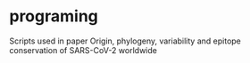 # programing
Scripts used in paper
Origin, phylogeny, variability and epitope conservation of SARS-CoV-2 worldwide

